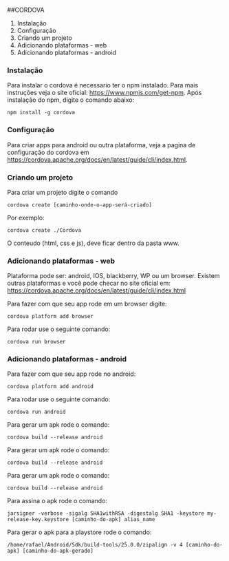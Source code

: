 ##CORDOVA

1. Instalação
2. Configuração
3. Criando um projeto
4. Adicionando plataformas - web
5. Adicionando plataformas - android

### Instalação

Para instalar o cordova é necessario ter o npm instalado. Para mais instruções veja o site oficial: https://www.npmjs.com/get-npm.
Após instalação do npm, digite o comando abaixo:

```
npm install -g cordova
```

### Configuração

Para criar apps para android ou outra plataforma, veja a pagina de configuração do cordova em https://cordova.apache.org/docs/en/latest/guide/cli/index.html.

### Criando um projeto

Para criar um projeto digite o comando

```
cordova create [caminho-onde-o-app-será-criado]
```

Por exemplo:

```
cordova create ./Cordova
```

O conteudo (html, css e js), deve ficar dentro da pasta www.

### Adicionando plataformas - web

Plataforma pode ser: android, IOS, blackberry, WP ou um browser. 
Existem outras plataformas e você pode checar no site oficial em: https://cordova.apache.org/docs/en/latest/guide/cli/index.html

Para fazer com que seu app rode em um browser digite: 

```
cordova platform add browser
```

Para rodar use o seguinte comando:

```
cordova run browser
```

### Adicionando plataformas - android

Para fazer com que seu app rode no android: 

```
cordova platform add android
```

Para rodar use o seguinte comando:

```
cordova run android
```

Para gerar um apk rode o comando:

```
cordova build --release android
```

Para gerar um apk rode o comando:

```
cordova build --release android
```

Para gerar um apk rode o comando:

```
cordova build --release android
```

Para assina o apk rode o comando:

```
jarsigner -verbose -sigalg SHA1withRSA -digestalg SHA1 -keystore my-release-key.keystore [caminho-do-apk] alias_name
```

Para gerar o apk para a playstore rode o comando:

```
/home/rafael/Android/Sdk/build-tools/25.0.0/zipalign -v 4 [caminho-do-apk] [caminho-do-apk-gerado]
```
